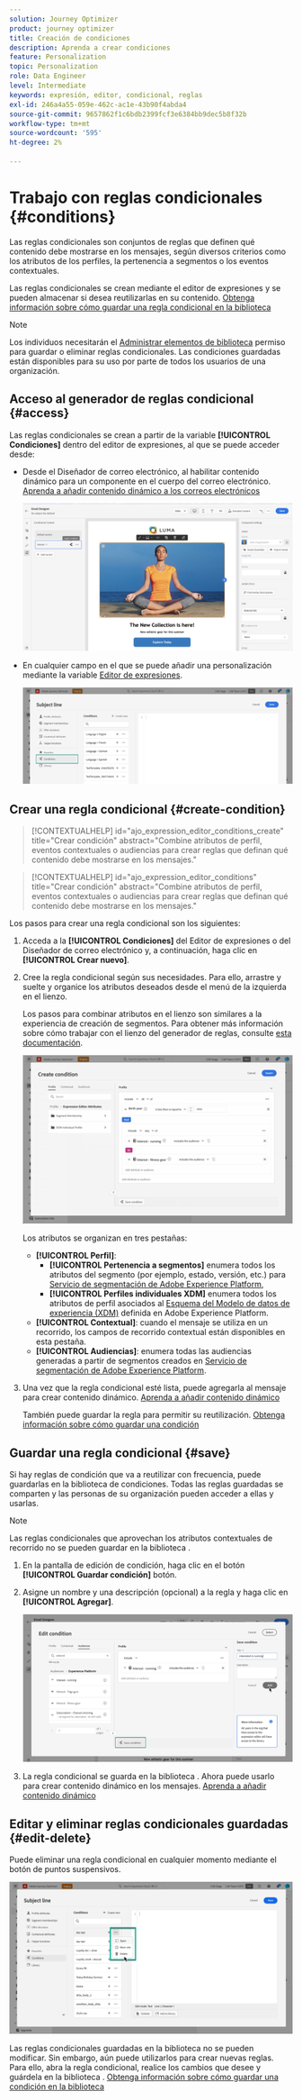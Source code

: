 ```yaml
---
solution: Journey Optimizer
product: journey optimizer
title: Creación de condiciones
description: Aprenda a crear condiciones
feature: Personalization
topic: Personalization
role: Data Engineer
level: Intermediate
keywords: expresión, editor, condicional, reglas
exl-id: 246a4a55-059e-462c-ac1e-43b90f4abda4
source-git-commit: 9657862f1c6bdb2399fcf3e6384bb9dec5b8f32b
workflow-type: tm+mt
source-wordcount: '595'
ht-degree: 2%

---
```


# Trabajo con reglas condicionales {#conditions}

Las reglas condicionales son conjuntos de reglas que definen qué contenido debe mostrarse en los mensajes, según diversos criterios como los atributos de los perfiles, la pertenencia a segmentos o los eventos contextuales.

Las reglas condicionales se crean mediante el editor de expresiones y se pueden almacenar si desea reutilizarlas en su contenido. [Obtenga información sobre cómo guardar una regla condicional en la biblioteca](#save)

>[!NOTE]
>
>Los individuos necesitarán el [Administrar elementos de biblioteca](../administration/ootb-product-profiles.md) permiso para guardar o eliminar reglas condicionales. Las condiciones guardadas están disponibles para su uso por parte de todos los usuarios de una organización.

## Acceso al generador de reglas condicional {#access}

Las reglas condicionales se crean a partir de la variable **[!UICONTROL Condiciones]** dentro del editor de expresiones, al que se puede acceder desde:

* Desde el Diseñador de correo electrónico, al habilitar contenido dinámico para un componente en el cuerpo del correo electrónico. [Aprenda a añadir contenido dinámico a los correos electrónicos](dynamic-content.md#emails)

   ![](assets/conditions-access-email.png)

* En cualquier campo en el que se puede añadir una personalización mediante la variable [Editor de expresiones](personalization-build-expressions.md).

   ![](assets/conditions-access-editor.png)

## Crear una regla condicional {#create-condition}

>[!CONTEXTUALHELP]
>id="ajo_expression_editor_conditions_create"
>title="Crear condición"
>abstract="Combine atributos de perfil, eventos contextuales o audiencias para crear reglas que definan qué contenido debe mostrarse en los mensajes."

>[!CONTEXTUALHELP]
>id="ajo_expression_editor_conditions"
>title="Crear condición"
>abstract="Combine atributos de perfil, eventos contextuales o audiencias para crear reglas que definan qué contenido debe mostrarse en los mensajes."

Los pasos para crear una regla condicional son los siguientes:

1. Acceda a la **[!UICONTROL Condiciones]** del Editor de expresiones o del Diseñador de correo electrónico y, a continuación, haga clic en **[!UICONTROL Crear nuevo]**.

1. Cree la regla condicional según sus necesidades. Para ello, arrastre y suelte y organice los atributos deseados desde el menú de la izquierda en el lienzo.

   Los pasos para combinar atributos en el lienzo son similares a la experiencia de creación de segmentos. Para obtener más información sobre cómo trabajar con el lienzo del generador de reglas, consulte [esta documentación](https://experienceleague.adobe.com/docs/experience-platform/segmentation/ui/segment-builder.html?lang=en#rule-builder-canvas).

   ![](assets/conditions-create.png)

   Los atributos se organizan en tres pestañas:

   * **[!UICONTROL Perfil]**:
      * **[!UICONTROL Pertenencia a segmentos]** enumera todos los atributos del segmento (por ejemplo, estado, versión, etc.) para [Servicio de segmentación de Adobe Experience Platform](https://experienceleague.adobe.com/docs/experience-platform/segmentation/home.html),
      * **[!UICONTROL Perfiles individuales XDM]** enumera todos los atributos de perfil asociados al [Esquema del Modelo de datos de experiencia (XDM)](https://experienceleague.adobe.com/docs/experience-platform/xdm/home.html?lang=es) definida en Adobe Experience Platform.
   * **[!UICONTROL Contextual]**: cuando el mensaje se utiliza en un recorrido, los campos de recorrido contextual están disponibles en esta pestaña.
   * **[!UICONTROL Audiencias]**: enumera todas las audiencias generadas a partir de segmentos creados en [Servicio de segmentación de Adobe Experience Platform](https://experienceleague.adobe.com/docs/experience-platform/segmentation/home.html).

1. Una vez que la regla condicional esté lista, puede agregarla al mensaje para crear contenido dinámico. [Aprenda a añadir contenido dinámico](dynamic-content.md)

   También puede guardar la regla para permitir su reutilización. [Obtenga información sobre cómo guardar una condición](#save)

## Guardar una regla condicional {#save}

Si hay reglas de condición que va a reutilizar con frecuencia, puede guardarlas en la biblioteca de condiciones. Todas las reglas guardadas se comparten y las personas de su organización pueden acceder a ellas y usarlas.

>[!NOTE]
>
>Las reglas condicionales que aprovechan los atributos contextuales de recorrido no se pueden guardar en la biblioteca .

1. En la pantalla de edición de condición, haga clic en el botón **[!UICONTROL Guardar condición]** botón.

1. Asigne un nombre y una descripción (opcional) a la regla y haga clic en **[!UICONTROL Agregar]**.

   ![](assets/conditions-name-description.png)

1. La regla condicional se guarda en la biblioteca . Ahora puede usarlo para crear contenido dinámico en los mensajes. [Aprenda a añadir contenido dinámico](dynamic-content.md)

## Editar y eliminar reglas condicionales guardadas {#edit-delete}

Puede eliminar una regla condicional en cualquier momento mediante el botón de puntos suspensivos.

![](assets/conditions-open.png)

Las reglas condicionales guardadas en la biblioteca no se pueden modificar. Sin embargo, aún puede utilizarlos para crear nuevas reglas. Para ello, abra la regla condicional, realice los cambios que desee y guárdela en la biblioteca . [Obtenga información sobre cómo guardar una condición en la biblioteca](#save)

